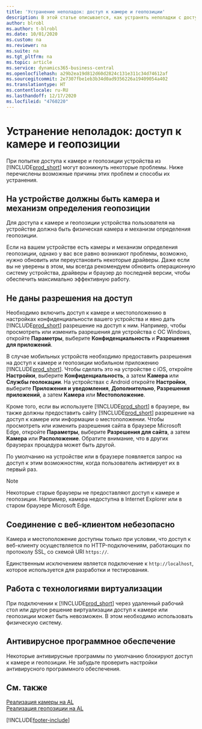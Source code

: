 ```yaml
---
title: 'Устранение неполадок: доступ к камере и геопозиции'
description: В этой статье описывается, как устранять неполадки с доступом к камере и геопозиции в Business Central.
author: blrobl
ms.author: t-blrobl
ms.date: 10/01/2020
ms.custom: na
ms.reviewer: na
ms.suite: na
ms.tgt_pltfrm: na
ms.topic: article
ms.service: dynamics365-business-central
ms.openlocfilehash: a29b2ea19d812d60d2824c131e311c34d74612af
ms.sourcegitcommit: 2e7307fbe1eb3b34d0ad9356226a19409054a402
ms.translationtype: HT
ms.contentlocale: ru-RU
ms.lasthandoff: 12/17/2020
ms.locfileid: "4760220"
---
```

# <a name="troubleshooting-accessing-camera-and-location"></a>Устранение неполадок: доступ к камере и геопозиции

При попытке доступа к камере и геопозиции устройства из [!INCLUDE[prod_short](includes/prod_short.md)] могут возникнуть некоторые проблемы. Ниже перечислены возможные причины этих проблем и способы их устранения.

## <a name="device-must-have-camera-and-location-capabilities"></a>На устройстве должны быть камера и механизм определения геопозиции

Для доступа к камере и геопозиции устройства пользователя на устройстве должна быть физическая камера и механизм определения геопозиции.

Если на вашем устройстве есть камеры и механизм определения геопозиции, однако у вас все равно возникают проблемы, возможно, нужно обновить или переустановить некоторые драйверы. Даже если вы не уверены в этом, мы всегда рекомендуем обновить операционную систему устройства, драйверы и браузер до последней версии, чтобы обеспечить максимально эффективную работу.

## <a name="access-permissions-not-enabled"></a>Не даны разрешения на доступ

Необходимо включить доступ к камере и местоположению в настройках конфиденциальности вашего устройства и явно дать [!INCLUDE[prod_short](includes/prod_short.md)] разрешение на доступ к ним. Например, чтобы просмотреть или изменить разрешения для устройства с ОС Windows, откройте **Параметры**, выберите **Конфиденциальность** и **Разрешения для приложений**. 

В случае мобильных устройств необходимо предоставить разрешения на доступ к камере и геопозиции мобильном приложению [!INCLUDE[prod_short](includes/prod_short.md)]. Чтобы сделать это на устройстве с iOS, откройте **Настройки**, выберите **Конфиденциальность**, а затем **Камера** или **Службы геолокации**. На устройствах с Android откройте **Настройки**, выберите **Приложения и уведомления**, **Дополнительно**, **Разрешения приложений**, а затем **Камера** или **Местоположение**.

Кроме того, если вы используете [!INCLUDE[prod_short](includes/prod_short.md)] в браузере, вы также должны предоставить сайту [!INCLUDE[prod_short](includes/prod_short.md)] разрешение на доступ к камере или информации о местоположении. Чтобы просмотреть или изменить разрешения сайта в браузере Microsoft Edge, откройте **Параметры**, выберите **Разрешения для сайта**, а затем **Камера** или **Расположение**. Обратите внимание, что в других браузерах процедура может быть другой.

По умолчанию на устройстве или в браузере появляется запрос на доступ к этим возможностям, когда пользователь активирует их в первый раз.

> [!NOTE]  
> Некоторые старые браузеры не предоставляют доступ к камере и геопозиции. Например, камера недоступна в Internet Explorer или в старом браузере Microsoft Edge.

## <a name="web-client-connection-not-secure"></a>Соединение с веб-клиентом небезопасно

Камера и местоположение доступны только при условии, что доступ к веб-клиенту осуществляется по HTTP-подключениям, работающих по протоколу SSL, со схемой URI `https://`. 

Единственным исключением является подключение к `http://localhost`, которое используется для разработки и тестирования.


## <a name="working-with-virtualization-technologies"></a>Работа с технологиями виртуализации

При подключении к [!INCLUDE[prod_short](includes/prod_short.md)] через удаленный рабочий стол или другое решение виртуализации доступ к камере или геопозиции может быть невозможен. В этом необходимо использовать физическую систему.

## <a name="antivirus-software"></a>Антивирусное программное обеспечение
Некоторые антивирусные программы по умолчанию блокируют доступ к камере и геопозиции. Не забудьте проверить настройки антивирусного программного обеспечения.

## <a name="see-also"></a>См. также
[Реализация камеры на AL](/dynamics365/business-central/dev-itpro/developer/devenv-implement-camera-al)  
[Реализация геопозиции на AL](/dynamics365/business-central/dev-itpro/developer/devenv-implement-location-al)


[!INCLUDE[footer-include](includes/footer-banner.md)]